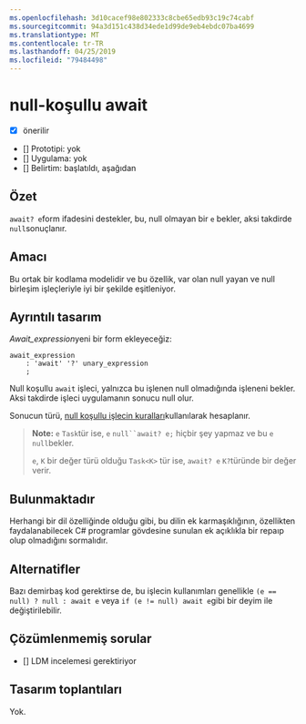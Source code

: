 ```yaml
---
ms.openlocfilehash: 3d10cacef98e802333c8cbe65edb93c19c74cabf
ms.sourcegitcommit: 94a3d151c438d34ede1d99de9eb4ebdc07ba4699
ms.translationtype: MT
ms.contentlocale: tr-TR
ms.lasthandoff: 04/25/2019
ms.locfileid: "79484498"
---
```

# <a name="null-conditional-await"></a>null-koşullu await

* [x] önerilir
* [] Prototipi: yok
* [] Uygulama: yok
* [] Belirtim: başlatıldı, aşağıdan

## <a name="summary"></a>Özet
[summary]: #summary

`await? e`form ifadesini destekler, bu, null olmayan bir `e` bekler, aksi takdirde `null`sonuçlanır.

## <a name="motivation"></a>Amacı
[motivation]: #motivation

Bu ortak bir kodlama modelidir ve bu özellik, var olan null yayan ve null birleşim işleçleriyle iyi bir şekilde eşitleniyor.

## <a name="detailed-design"></a>Ayrıntılı tasarım
[design]: #detailed-design

*Await_expression*yeni bir form ekleyeceğiz:

```antlr
await_expression
    : 'await' '?' unary_expression
    ;
```

Null koşullu `await` işleci, yalnızca bu işlenen null olmadığında işleneni bekler. Aksi takdirde işleci uygulamanın sonucu null olur.

Sonucun türü, [null koşullu işlecin kuralları](https://github.com/dotnet/csharplang/blob/master/spec/expressions.md#null-conditional-operator)kullanılarak hesaplanır.

> **Note:** `e` `Task`tür ise, `e` `null``await? e;` hiçbir şey yapmaz ve bu `e` `null`bekler.
>
> `e`, `K` bir değer türü olduğu `Task<K>` tür ise, `await? e` `K?`türünde bir değer verir.

## <a name="drawbacks"></a>Bulunmaktadır
[drawbacks]: #drawbacks

Herhangi bir dil özelliğinde olduğu gibi, bu dilin ek karmaşıklığının, özellikten faydalanabilecek C# programlar gövdesine sunulan ek açıklıkla bir repaıp olup olmadığını sormalıdır.

## <a name="alternatives"></a>Alternatifler
[alternatives]: #alternatives

Bazı demirbaş kod gerektirse de, bu işlecin kullanımları genellikle `(e == null) ? null : await e` veya `if (e != null) await e`gibi bir deyim ile değiştirilebilir.

## <a name="unresolved-questions"></a>Çözümlenmemiş sorular
[unresolved]: #unresolved-questions

- [] LDM incelemesi gerektiriyor

## <a name="design-meetings"></a>Tasarım toplantıları

Yok.
